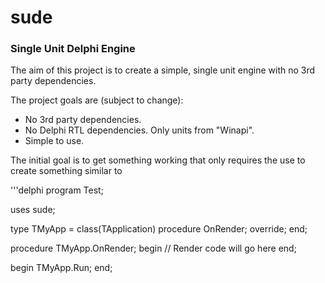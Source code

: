 # sude
### Single Unit Delphi Engine

The aim of this project is to create a simple, single unit engine with no 3rd party dependencies.

The project goals are (subject to change):

* No 3rd party dependencies.
* No Delphi RTL dependencies. Only units from "Winapi".
* Simple to use.

The initial goal is to get something working that only requires the use to create something similar to

'''delphi
program Test;

uses
	sude;
	
type
	TMyApp = class(TApplication)
		procedure OnRender; override;
	end;
	
procedure TMyApp.OnRender;
begin
	// Render code will go here
end;

begin
	TMyApp.Run;
end;
```
